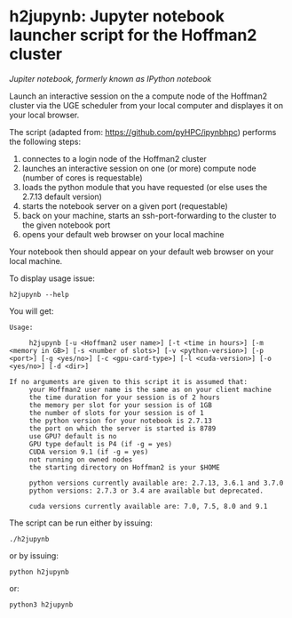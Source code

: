 # h2jupynb: Jupyter notebook launcher script for the Hoffman2 cluster

*Jupiter notebook, formerly known as IPython notebook*


Launch an interactive session on the a compute node of the Hoffman2 cluster via the UGE scheduler from your local computer and displayes it on your local browser. 

The script (adapted from: https://github.com/pyHPC/ipynbhpc) performs the following steps:

1. connectes to a login node of the Hoffman2 cluster
2. launches an interactive session on one (or more) compute node (number of cores is requestable)
3. loads the python module that you have requested (or else uses the 2.7.13 default version)
4. starts the notebook server on a given port (requestable)
5. back on your machine, starts an ssh-port-forwarding to the cluster to the given notebook port
6. opens your default web browser on your local machine 

Your notebook then should appear on your default web browser on your local machine.

To display usage issue:

`h2jupynb --help`

You will get:

```
Usage:

	 h2jupynb [-u <Hoffman2 user name>] [-t <time in hours>] [-m <memory in GB>] [-s <number of slots>] [-v <python-version>] [-p <port>] [-g <yes/no>] [-c <gpu-card-type>] [-l <cuda-version>] [-o <yes/no>] [-d <dir>] 

If no arguments are given to this script it is assumed that:
	 your Hoffman2 user name is the same as on your client machine
	 the time duration for your session is of 2 hours
	 the memory per slot for your session is of 1GB
	 the number of slots for your session is of 1
	 the python version for your notebook is 2.7.13
	 the port on which the server is started is 8789
	 use GPU? default is no
	 GPU type default is P4 (if -g = yes)
	 CUDA version 9.1 (if -g = yes)
	 not running on owned nodes
	 the starting directory on Hoffman2 is your $HOME

	 python versions currently available are: 2.7.13, 3.6.1 and 3.7.0
	 python versions: 2.7.3 or 3.4 are available but deprecated.

	 cuda versions currently available are: 7.0, 7.5, 8.0 and 9.1

```
	 
The script can be run either by issuing:

`./h2jupynb`

or by issuing:

`python h2jupynb`

or:

`python3 h2jupynb`
